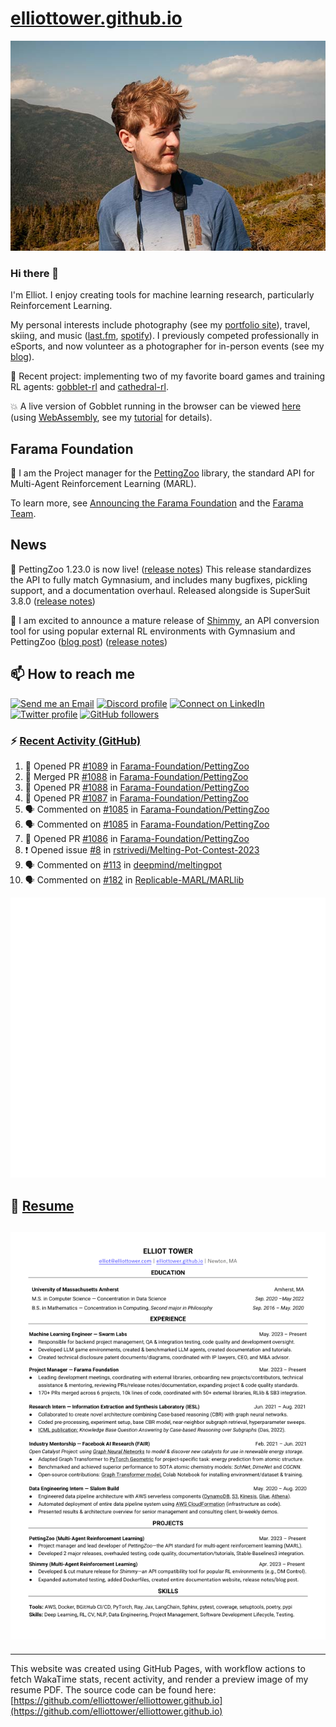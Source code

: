 # [elliottower.github.io](https://github.com/elliottower/elliottower.github.io)

[![A wild Elliot on Mt Washington](https://raw.githubusercontent.com/elliottower/elliottower.github.io/main/src/jpg/DSCF7539-600px.jpg?raw=true)](https://raw.githubusercontent.com/elliottower/elliottower.github.io/main/src/jpg/DSCF7539.jpg?raw=true)

### Hi there 👋

I'm Elliot. I enjoy creating tools for machine learning research, particularly Reinforcement Learning.

My personal interests include photography (see my [portfolio site](https://www.elliottower.com/)), travel, skiing, and music ([last.fm](https://www.last.fm/user/ajsdlfkwer), [spotify](https://open.spotify.com/user/12132818380)). I previously competed professionally in eSports, and now volunteer as a photographer for in-person events (see my [blog](https://www.elliottower.com/stories/?category=events)).

🤖 Recent project: implementing two of my favorite board games and training RL agents: [gobblet-rl](https://github.com/elliottower/gobblet-rl) and [cathedral-rl](https://github.com/elliottower/cathedral-rl). 

💥 A live version of Gobblet running in the browser can be viewed [here](https://elliottower.github.io/gobblet-rl/) (using [WebAssembly](https://webassembly.org/), see my [tutorial](https://github.com/elliottower/gobblet-rl/blob/main/tutorials/WebAssembly/web_assembly.md) for details).

## Farama Foundation

🚀 I am the Project manager for the [PettingZoo](https://github.com/Farama-Foundation/PettingZoo) library, the standard API for Multi-Agent Reinforcement Learning (MARL). 

To learn more, see [Announcing the Farama Foundation](https://farama.org/Announcing-The-Farama-Foundation) and the [Farama Team](https://farama.org/team).

## News

🎉 PettingZoo 1.23.0 is now live! ([release notes](https://github.com/Farama-Foundation/PettingZoo/releases/tag/1.23.0)) This release standardizes the API to fully match Gymnasium, and includes many bugfixes, pickling support, and a documentation overhaul. Released alongside is SuperSuit 3.8.0 ([release notes](https://github.com/Farama-Foundation/SuperSuit/releases/tag/3.8.0)) 

<!-- ![GitHub Release Date](https://img.shields.io/github/release-date/Farama-Foundation/PettingZoo) -->

🎉 I am excited to announce a mature release of [Shimmy](https://github.com/Farama-Foundation/Shimmy), an API conversion tool for using popular external RL environments with Gymnasium and PettingZoo ([blog post](https://farama.org/Announcing-Shimmy)) ([release notes](https://github.com/Farama-Foundation/Shimmy/releases/tag/v1.0.0)) 

## 📫 How to reach me

 [![Send me an Email](https://img.shields.io/badge/email-elliot%40elliottower.com-blue)](mailto:elliot@elliottower.com)
 [![Discord profile](https://img.shields.io/badge/Discord-7289DA?style=flat&logo=discord&logoColor=white)](https://discord.com/users/83091537923145728)
 [![Connect on LinkedIn](https://img.shields.io/badge/--linkedin?label=LinkedIn&logo=LinkedIn&style=social)](https://www.linkedin.com/in/elliot-tower)
 [![Twitter profile](https://img.shields.io/twitter/follow/elliottower?style=social)](https://twitter.com/ElliotTower/)
 [![GitHub followers](https://img.shields.io/github/followers/elliottower?style=social)](https://github.com/elliottower/)

### ⚡ [Recent Activity (GitHub)](https://github.com/elliottower)

<!--START_SECTION:activity-->
1. 💪 Opened PR [#1089](https://github.com/Farama-Foundation/PettingZoo/pull/1089) in [Farama-Foundation/PettingZoo](https://github.com/Farama-Foundation/PettingZoo)
2. 🎉 Merged PR [#1088](https://github.com/Farama-Foundation/PettingZoo/pull/1088) in [Farama-Foundation/PettingZoo](https://github.com/Farama-Foundation/PettingZoo)
3. 💪 Opened PR [#1088](https://github.com/Farama-Foundation/PettingZoo/pull/1088) in [Farama-Foundation/PettingZoo](https://github.com/Farama-Foundation/PettingZoo)
4. 💪 Opened PR [#1087](https://github.com/Farama-Foundation/PettingZoo/pull/1087) in [Farama-Foundation/PettingZoo](https://github.com/Farama-Foundation/PettingZoo)
5. 🗣 Commented on [#1085](https://github.com/Farama-Foundation/PettingZoo/issues/1085#issuecomment-1708890274) in [Farama-Foundation/PettingZoo](https://github.com/Farama-Foundation/PettingZoo)
6. 🗣 Commented on [#1085](https://github.com/Farama-Foundation/PettingZoo/issues/1085#issuecomment-1708833395) in [Farama-Foundation/PettingZoo](https://github.com/Farama-Foundation/PettingZoo)
7. 💪 Opened PR [#1086](https://github.com/Farama-Foundation/PettingZoo/pull/1086) in [Farama-Foundation/PettingZoo](https://github.com/Farama-Foundation/PettingZoo)
8. ❗ Opened issue [#8](https://github.com/rstrivedi/Melting-Pot-Contest-2023/issues/8) in [rstrivedi/Melting-Pot-Contest-2023](https://github.com/rstrivedi/Melting-Pot-Contest-2023)
9. 🗣 Commented on [#113](https://github.com/deepmind/meltingpot/issues/113#issuecomment-1708465116) in [deepmind/meltingpot](https://github.com/deepmind/meltingpot)
10. 🗣 Commented on [#182](https://github.com/Replicable-MARL/MARLlib/issues/182#issuecomment-1706937266) in [Replicable-MARL/MARLlib](https://github.com/Replicable-MARL/MARLlib)
<!--END_SECTION:activity-->


<picture>
  <a href="https://metrics.lecoq.io/insights?user=elliottower">
   <img src="/github-metrics.svg" alt="Metrics">
  </a>
</picture>

## 📄 [Resume](https://elliottower.github.io/src/pdf/resume.pdf)

<!-- PDF-TO-MARKDOWN:START -->
![Page 1](src/png/page1.png "Page 1")
---
<!-- PDF-TO-MARKDOWN:END -->

----

This website was created using GitHub Pages, with workflow actions to fetch WakaTime stats, recent activity, and render a preview image of my resume PDF. The source code can be found here: [https://github.com/elliottower/elliottower.github.io](https://github.com/elliottower/elliottower.github.io)
